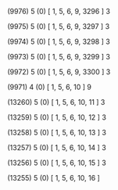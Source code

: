 (9976) 5 (0) [ 1, 5, 6, 9, 3296 ] 3 


(9975) 5 (0) [ 1, 5, 6, 9, 3297 ] 3 


(9974) 5 (0) [ 1, 5, 6, 9, 3298 ] 3 


(9973) 5 (0) [ 1, 5, 6, 9, 3299 ] 3 


(9972) 5 (0) [ 1, 5, 6, 9, 3300 ] 3 


(9971) 4 (0) [ 1, 5, 6, 10 ] 9 


(13260) 5 (0) [ 1, 5, 6, 10, 11 ] 3 


(13259) 5 (0) [ 1, 5, 6, 10, 12 ] 3 


(13258) 5 (0) [ 1, 5, 6, 10, 13 ] 3 


(13257) 5 (0) [ 1, 5, 6, 10, 14 ] 3 


(13256) 5 (0) [ 1, 5, 6, 10, 15 ] 3 


(13255) 5 (0) [ 1, 5, 6, 10, 16 ]  

